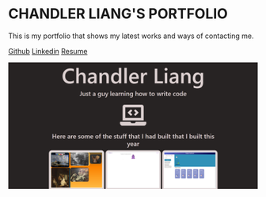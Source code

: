 # CHANDLER LIANG'S PORTFOLIO

This is my portfolio that shows my latest works and ways of contacting me.

[Github](https://github.com/chandtheman1)
[Linkedin](https://www.linkedin.com/in/chandler-liang-1204b7133/)
[Resume](https://docs.google.com/document/d/1naeVIWekSseM93QtLfRcrRo-wRjQBMwUz6zJqmsnxLM/edit)

![homepage](./assets/images/homepage.png)
